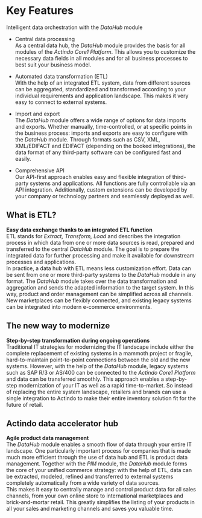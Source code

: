 # Key Features

Intelligent data orchestration with the *DataHub* module

- Central data processing   
  As a central data hub, the *DataHub* module provides the basis for all modules of the *Actindo Core1 Platform*. This allows you to customize the necessary data fields in all modules and for all business processes to best suit your business model.  

- Automated data transformation (ETL)   
  With the help of an integrated ETL system, data from different sources can be aggregated, standardized and transformed according to your individual requirements and application landscape. This makes it very easy to connect to external systems.   

- Import and export   
  The *DataHub* module offers a wide range of options for data imports and exports. Whether manually, time-controlled, or at specific points in the business process: imports and exports are easy to configure with the *DataHub* module. Through formats such as CSV, XML, XML/EDIFACT and EDIFACT (depending on the booked integrations), the data format of any third-party software can be configured fast and easily.  

- Comprehensive API   
  Our API-first approach enables easy and flexible integration of third-party systems and applications. All functions are fully controllable via an API integration. Additionally, custom extensions can be developed by your company or technology partners and seamlessly deployed as well.   


## What is ETL?

**Easy data exchange thanks to an integrated ETL function**   
ETL stands for *Extract, Transform, Load* and describes the integration process in which data from one or more data sources is read, prepared and transferred to the central *DataHub* module. The goal is to prepare the integrated data for further processing and make it available for downstream processes and applications.   
In practice, a data hub with ETL means less customization effort. Data can be sent from one or more third-party systems to the *DataHub* module in any format. The *DataHub* module takes over the data transformation and aggregation and sends the adapted information to the target system. In this way, product and order management can be simplified across all channels. New marketplaces can be flexibly connected, and existing legacy systems can be integrated into modern e-commerce environments.

##  The new way to modernize

**Step-by-step transformation during ongoing operations**   
Traditional IT strategies for modernizing the IT landscape include either the complete replacement of existing systems in a mammoth project or fragile, hard-to-maintain point-to-point connections between the old and the new systems. However, with the help of the *DataHub* module, legacy systems such as SAP R/3 or AS/400 can be connected to the *Actindo Core1 Platform* and data can be transferred smoothly. This approach enables a step-by-step modernization of your IT as well as a rapid time-to-market. So instead of replacing the entire system landscape, retailers and brands can use a single integration to Actindo to make their entire inventory solution fit for the future of retail.  

## Actindo data accelerator hub

**Agile product data management**   
The *DataHub* module enables a smooth flow of data through your entire IT landscape. One particularly important process for companies that is made much more efficient through the use of data hub and ETL is product data management. Together with the *PIM* module, the *DataHub* module forms the core of your unified commerce strategy: with the help of ETL, data can be extracted, modeled, refined and transferred to external systems completely automatically from a wide variety of data sources.  
This makes it easy to centrally manage and control product data for all sales channels, from your own online store to international marketplaces and brick-and-mortar retail. This greatly simplifies the listing of your products in all your sales and marketing channels and saves you valuable time.
